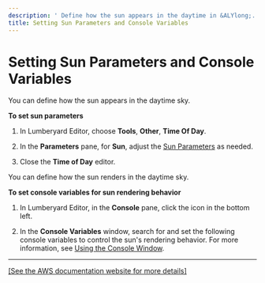 ```yaml
---
description: ' Define how the sun appears in the daytime in &ALYlong;. '
title: Setting Sun Parameters and Console Variables
---
```

# Setting Sun Parameters and Console Variables<a name="sky-day-sun-params"></a>

You can define how the sun appears in the daytime sky\.

**To set sun parameters**

1. In Lumberyard Editor, choose **Tools**, **Other**, **Time Of Day**\.

1. In the **Parameters** pane, for **Sun**, adjust the [Sun Parameters](sky-tod-parameters.md#sun-time-of-day-parameters) as needed\.

1. Close the **Time of Day** editor\.

You can define how the sun renders in the daytime sky\.

**To set console variables for sun rendering behavior**

1. In Lumberyard Editor, in the **Console** pane, click the icon in the bottom left\.

1. In the **Console Variables** window, search for and set the following console variables to control the sun's rendering behavior\. For more information, see [Using the Console Window](/docs/userguide/console-intro.md)\.  
****    
[\[See the AWS documentation website for more details\]](http://docs.aws.amazon.com/lumberyard/latest/userguide/sky-day-sun-params.html)